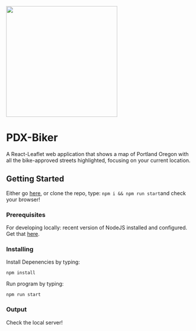 <img width="300" height="300" src="https://s3-us-west-2.amazonaws.com/andrew-sadowski-images/pdx-biker.png">

# PDX-Biker

A React-Leaflet web application that shows a map of Portland Oregon with all the bike-approved streets highlighted, focusing on your current location.

## Getting Started

Either go [here](https://pdx-biker.com/), or clone the repo, type: `npm i && npm run start`and check your browser!

### Prerequisites

For developing locally: recent version of NodeJS installed and configured. Get that [here](https://nodejs.org/en/download/).

### Installing

Install Depenencies by typing:

```
npm install
```

Run program by typing:

```
npm run start
```

### Output

Check the local server!
